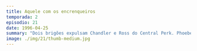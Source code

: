 ```yaml
---
title: Aquele com os encrenqueiros
temporada: 2
episodio: 21
date: 1996-04-25
summary: "Dois brigões expulsam Chandler e Ross do Central Perk. Phoebe conhece um irmão que não sabia ter."
image: ./img/21/thumb-medium.jpg
---
```

